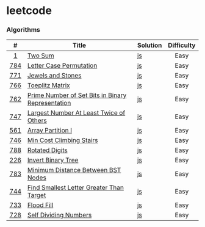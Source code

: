 # leetcode

### Algorithms

|  #  | Title | Solution | Difficulty |
| :-: | ----- | -------- | :--------: |
| [1](https://leetcode.com/problems/two-sum/) | [Two Sum](https://leetcode.com/problems/two-sum/) | [js](./Algorithms/js/TwoSum/TwoSum.js) | Easy |
| [784](https://leetcode.com/problems/letter-case-permutation/) | [Letter Case Permutation](https://leetcode.com/problems/letter-case-permutation/) | [js](./Algorithms/js/LetterCasePermutation/LetterCasePermutation.js) | Easy |
| [771](https://leetcode.com/problems/jewels-and-stones/) | [Jewels and Stones](https://leetcode.com/problems/jewels-and-stones/) | [js](./Algorithms/js/JewelsAndStones/JewelsAndStones.js) | Easy |
| [766](https://leetcode.com/problems/toeplitz-matrix/) | [Toeplitz Matrix](https://leetcode.com/problems/toeplitz-matrix/) | [js](./Algorithms/js/ToeplitzMatrix/ToeplitzMatrix.js) | Easy |
| [762](https://leetcode.com/problems/prime-number-of-set-bits-in-binary-representation/) | [Prime Number of Set Bits in Binary Representation](https://leetcode.com/problems/prime-number-of-set-bits-in-binary-representation/) | [js](./Algorithms/js/PrimeNumberOfSetBitsInBinaryRepresentation/PrimeNumberOfSetBitsInBinaryRepresentation.js) | Easy |
| [747](https://leetcode.com/problems/largest-number-at-least-twice-of-others/) | [Largest Number At Least Twice of Others](https://leetcode.com/problems/largest-number-at-least-twice-of-others/) | [js](./Algorithms/js/LargestNumberAtLeastTwiceOfOthers/LargestNumberAtLeastTwiceOfOthers.js) | Easy |
| [561](https://leetcode.com/problems/array-partition-i/) | [Array Partition I](https://leetcode.com/problems/array-partition-i/) | [js](./Algorithms/js/ArrayPartitionI) | Easy |
| [746](https://leetcode.com/problems/min-cost-climbing-stairs/) | [Min Cost Climbing Stairs](https://leetcode.com/problems/min-cost-climbing-stairs/) | [js](./Algorithms/js/MinCostClimbingStairs/MinCostClimbingStairs.js) | Easy |
| [788](https://leetcode.com/problems/rotated-digits/) | [Rotated Digits](https://leetcode.com/problems/rotated-digits/) | [js](./Algorithms/js/RotatedDigits/RotatedDigits.js) | Easy |
| [226](https://leetcode.com/problems/invert-binary-tree/) | [Invert Binary Tree](https://leetcode.com/problems/invert-binary-tree/) | [js](./Algorithms/js/InvertBinaryTree/InvertBinaryTree.js) | Easy |
| [783](https://leetcode.com/problems/minimum-distance-between-bst-nodes/) | [Minimum Distance Between BST Nodes](https://leetcode.com/problems/minimum-distance-between-bst-nodes/) | [js](./Algorithms/js/MinimumDistanceBetweenBSTNodes/MinimumDistanceBetweenBSTNodes.js) | Easy |
| [744](https://leetcode.com/problems/find-smallest-letter-greater-than-target/) | [Find Smallest Letter Greater Than Target](https://leetcode.com/problems/find-smallest-letter-greater-than-target/) | [js](./Algorithms/js/FindSmallestLetterGreaterThanTarget) | Easy |
| [733](https://leetcode.com/problems/flood-fill/) | [Flood Fill](https://leetcode.com/problems/flood-fill/) | [js](./Algorithms/js/FloodFill/FloodFill.js) | Easy |
| [728](https://leetcode.com/problems/self-dividing-numbers/) | [Self Dividing Numbers](https://leetcode.com/problems/self-dividing-numbers/) | [js](./Algorithms/js/SelfDividingNumbers/SelfDividingNumbers.js) | Easy |
